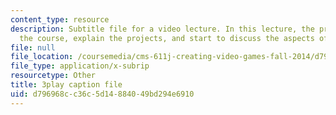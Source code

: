 ```yaml
---
content_type: resource
description: Subtitle file for a video lecture. In this lecture, the professors introduce
  the course, explain the projects, and start to discuss the aspects of various games.
file: null
file_location: /coursemedia/cms-611j-creating-video-games-fall-2014/d796968cc36c5d14884049bd294e6910_pfDfriSjFbY.vtt
file_type: application/x-subrip
resourcetype: Other
title: 3play caption file
uid: d796968c-c36c-5d14-8840-49bd294e6910
---
```

